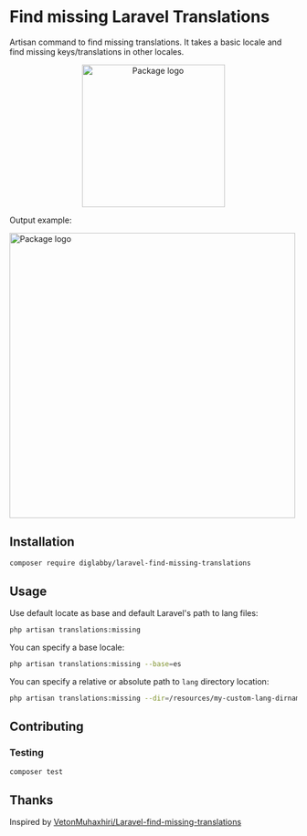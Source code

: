 # Find missing Laravel Translations

Artisan command to find missing translations.
It takes a basic locale and find missing keys/translations in other locales.

<p align="center"><img src="https://user-images.githubusercontent.com/5278175/83045008-a9ce0a80-a04d-11ea-89db-90e709ca7b0d.png" alt="Package logo" width="250"></p>

Output example:

<img src="https://user-images.githubusercontent.com/5278175/83042847-c7e63b80-a04a-11ea-92f9-c05be014a0cf.png" alt="Package logo" width="500">

## Installation
```sh
composer require diglabby/laravel-find-missing-translations
```

## Usage
Use default locate as base and default Laravel's path to lang files:
```sh
php artisan translations:missing
```

You can specify a base locale:
```sh
php artisan translations:missing --base=es
```

You can specify a relative or absolute path to `lang` directory location:
```sh
php artisan translations:missing --dir=/resources/my-custom-lang-dirname
```

## Contributing

### Testing
```sh
composer test
```

## Thanks

Inspired by [VetonMuhaxhiri/Laravel-find-missing-translations](https://github.com/VetonMuhaxhiri/Laravel-find-missing-translations)